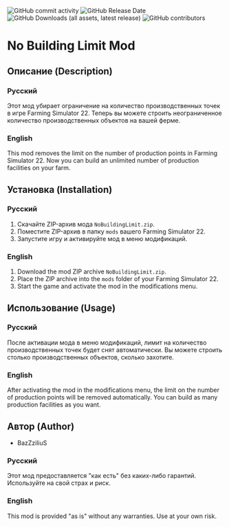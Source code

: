 ![GitHub commit activity](https://img.shields.io/github/commit-activity/w/BazZziliuS/FS22_NoBuildingLimit)
![GitHub Release Date](https://img.shields.io/github/release-date/BazZziliuS/FS22_NoBuildingLimit)
![GitHub Downloads (all assets, latest release)](https://img.shields.io/github/downloads/BazZziliuS/FS22_NoBuildingLimit/latest/total)
![GitHub contributors](https://img.shields.io/github/contributors/BazZziliuS/FS22_NoBuildingLimit)


# No Building Limit Mod

## Описание (Description)

### Русский

Этот мод убирает ограничение на количество производственных точек в игре Farming Simulator 22. Теперь вы можете строить неограниченное количество производственных объектов на вашей ферме.

### English

This mod removes the limit on the number of production points in Farming Simulator 22. Now you can build an unlimited number of production facilities on your farm.

## Установка (Installation)

### Русский

1. Скачайте ZIP-архив мода `NoBuildingLimit.zip`.
2. Поместите ZIP-архив в папку `mods` вашего Farming Simulator 22.
3. Запустите игру и активируйте мод в меню модификаций.

### English

1. Download the mod ZIP archive `NoBuildingLimit.zip`.
2. Place the ZIP archive into the `mods` folder of your Farming Simulator 22.
3. Start the game and activate the mod in the modifications menu.

## Использование (Usage)

### Русский

После активации мода в меню модификаций, лимит на количество производственных точек будет снят автоматически. Вы можете строить столько производственных объектов, сколько захотите.

### English

After activating the mod in the modifications menu, the limit on the number of production points will be removed automatically. You can build as many production facilities as you want.

## Автор (Author)

- BazZziliuS

### Русский

Этот мод предоставляется "как есть" без каких-либо гарантий. Используйте на свой страх и риск.

### English

This mod is provided "as is" without any warranties. Use at your own risk.
